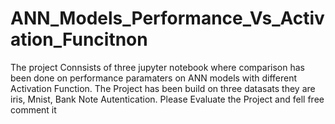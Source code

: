 # ANN_Models_Performance_Vs_Activation_Funcitnon
The project Connsists of three jupyter notebook where comparison has been done on performance paramaters on ANN models with different Activation Function. The Project has been build on three datasats they are iris, Mnist, Bank Note Autentication. Please Evaluate the Project and fell free comment it 
